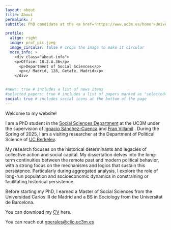 ```yaml
---
layout: about
title: About
permalink: /
subtitle: PhD candidate at the <a href='https://www.uc3m.es/home'>Universidad Carlos III de Madrid</a>–UC3M

profile:
  align: right
  image: prof_pic.jpeg
  image_circular: false # crops the image to make it circular
  more_info: >
    <div class="about-info">
    <p>Office: 18.2.A.36</p>
      <p>Department of Social Sciences</p>
      <p>c/ Madrid, 128, Getafe, Madrid</p>
    </div>


#news: true # includes a list of news items
#selected_papers: true # includes a list of papers marked as "selected={true}"
social: true # includes social icons at the bottom of the page
---
```

Welcome to my website! 

I am a PhD student in the [Social Sciences Department](https://www.uc3m.es/social-sciences-department/home) at the UC3M under the supervision of [Ignacio Sánchez-Cuenca](https://ignaciosanchezcuenca.wordpress.com/) and [Fran Villamil](https://franvillamil.github.io/) . During the Spring of 2025, I am a visiting researcher at the Department of Political Science of [UC Berkeley](https://polisci.berkeley.edu/). 

My research focuses on the historical determinants and legacies of collective action and social capital. My dissertation delves into the long-term continuities between the remote past and modern political behavior, with a strong focus on the mechanisms and logics that sustain this persistence. Particularly during aggregated analysis, I explore the role of long-run population and socioeconomic dynamics in constraining or facilitating historical persistence.

Before starting my PhD, I earned a Master of Social Sciences from the Universidad Carlos III de Madrid and a BS in Sociology from the Universitat de Barcelona. 

You can download my [CV](C:/Users/Usuario/Downloads/CV2025_Nadal.pdf) here.

You can reach out [nperales@clio.uc3m.es](mailto:nperales@clio.uc3m.es)

